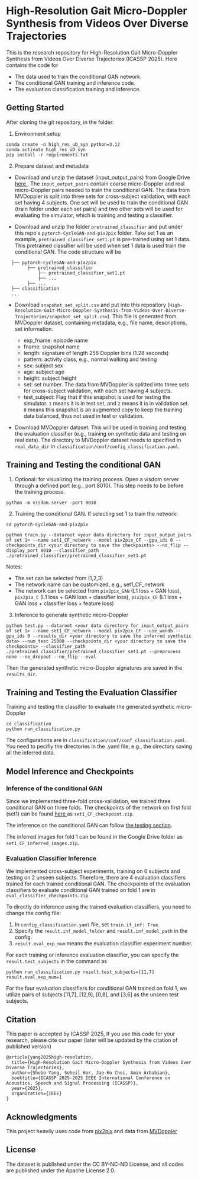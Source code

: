 # High-Resolution Gait Micro-Doppler Synthesis from Videos Over Diverse Trajectories
This is the research repository for High-Resolution Gait Micro-Doppler Synthesis from Videos Over Diverse Trajectories (ICASSP 2025). Here contains the code for
* The data used to train the conditional GAN network. 
* The conditional GAN training and inference code. 
* The evaluation classification training and inference.

## Getting Started
After cloning the git repository, in the folder:
1. Environment setup
```
conda create -n high_res_uD_syn python=3.12
conda activate high_res_uD_syn
pip install -r requirements.txt
```

2. Prepare dataset and metadata
* Download and unzip the dataset (input_output_pairs) from Google Drive <a href="https://drive.google.com/drive/folders/1-WcWbp9jiQaMMYGYxy7UYuBqHI5T65HD?usp=sharing"> here </a>. 
The `input_output_pairs` contain coarse micro-Doppler and real micro-Doppler pairs needed to train the conditional GAN. The data from MVDoppler is split into three sets for cross-subject validation, with each set having 4 subjects. One set will be used to train the conditional GAN (train folder under each set pairs) and two other sets will be used for evaluating the simulator, which is training and testing a classifier. 

* Download and unzip the folder `pretrained_classifier` and put under this repo's `pytorch-CycleGAN-and-pix2pix` folder. Take set 1 as an example, `pretrained_classifier_set1.pt` is pre-trained using set 1 data. This pretrained classifier will be used when set 1 data is used train the conditional GAN.
The code structure will be 
```
  ├── pytorch-CycleGAN-and-pix2pix
        ├── pretrained_classifier
            ├── pretrained_classifier_set1.pt
            ├── ...
        ├── ...
  ├── classification
  ...
```

* Download `snapshot_set_split.csv` and put into this repository (`High-Resolution-Gait-Micro-Doppler-Synthesis-from-Videos-Over-Diverse-Trajectories/snapshot_set_split.csv`). 
This file is generated from MVDoppler dataset, containing metadata, e.g., file name, descriptions, set information.

  - exp_fname: episode name 
  - fname: snapshot name
  - length: signature of length 256 Doppler bins (1.28 seconds)
  - pattern: activity class, e.g., normal walking and texting
  - sex: subject sex
  - age: subject age
  - height: subject height
  - set: set number. The data from MVDoppler is splitted into three sets for cross-subject validation, with each set having 4 subjects.
  - test_subject: Flag that if this snapshot is used for testing the simulator. `1` means it is in test set, and `2` means it is in validation set. `0` means this snapshot is an augmented copy to keep the training data balanced, thus not used in test or validation.

* Download MVDoppler dataset. This will be used in training and testing the evaluation classifier (e.g., training on synthetic data and testing on real data). The directory to MVDoppler dataset needs to specified in `real_data_dir` in `classification/conf/config_classification.yaml`.

## Training and Testing the conditional GAN
1. Optional: for visualizing the training process. Open a visdom server through a defined port (e.g., port 8010). This step needs to be before the training process. 
```
python -m visdom.server -port 8010
```

2. Training the conditional GAN. If selecting set 1 to train the network:
```
cd pytorch-CycleGAN-and-pix2pix

python train.py --dataroot <your data directory for input_output_pairs of set 1> --name set1_CF_network --model pix2pix_CF --gpu_ids 0 --checkpoints_dir <your directory to save the checkpoints> --no_flip --display_port 8010 --classifier_path ./pretrained_classifier/pretrained_classifier_set1.pt
```
Notes:
* The set can be selected from (1,2,3)
* The network name can be customized, e.g., set1_CF_network
* The network can be selected from `pix2pix_GAN` (L1 loss + GAN loss), `pix2pix_C` (L1 loss + GAN loss + classifier loss), `pix2pix_CF` (L1 loss + GAN loss + classifier loss + feature loss)

3. Inference to generate synthetic micro-Doppler
```
python test.py --dataroot <your data directory for input_output_pairs of set 1> --name set1_CF_network --model pix2pix_CF --use_wandb --gpu_ids 0 --results_dir <your directory to save the inferred synthetic data> --num_test 25000 --checkpoints_dir <your directory to save the checkpoints> --classifier_path ./pretrained_classifier/pretrained_classifier_set1.pt --preprocess none --no_dropout --no_flip --eval
```
Then the generated synthetic micro-Doppler signatures are saved in the `results_dir`.

## Training and Testing the Evaluation Classifier
Training and testing the classifier to evaluate the generated synthetic micro-Doppler
```
cd classification
python run_classification.py
```
The configurations are in `classification/conf/conf_classification.yaml`. You need to pecifiy the directories in the .yaml file, e.g., the directory saving all the inferred data.

## Model Inference and Checkpoints
### Inference of the conditional GAN
Since we implemented three-fold cross-validation, we trained three conditional GAN on three folds. The checkpoints of the network on first fold (set1) can be found <a href="https://drive.google.com/drive/folders/1-WcWbp9jiQaMMYGYxy7UYuBqHI5T65HD?usp=sharing"> here </a> as `set1_CF_checkpoint.zip`.

The inference on the conditional GAN can follow [the testing section](#training-and-testing-the-conditional-gan).

The inferred images for fold 1 can be found in the Google Drive folder as `set1_CF_inferred_images.zip`.

### Evaluation Classifier Inference
We implemented cross-subject experiments, training on 6 subjects and testing on 2 unseen subjects. Therefore, there are 4 evaluation classifiers trained for each trained conditional GAN. The checkpoints of the evaluation classifiers to evaluate conditional GAN trained on fold 1 are in `eval_classifier_checkpoints.zip`

To directly do inference using the trained evaluation classifiers, you need to change the config file:
1. In `config_classification.yaml` file, set `train.if_inf: True`. 
2. Specify the `result.inf_model_folder` and `result.inf_model_path` in the config.
3. `result.eval_exp_num` means the evaluation classifier experiment number.

For each training or inference evaluation classifier, you can specify the `result.test_subjects` in the command as 
```
python run_classification.py result.test_subjects=[11,7] result.eval_exp_num=1
```
For the four evaluation classifiers for conditional GAN trained on fold 1, we utilize pairs of subjects [11,7], [12,9], [0,8], and [3,6] as the unseen test subjects.

## Citation
This paper is accepted by ICASSP 2025, If you use this code for your research, please cite our paper (later will be updated by the citation of published version)
```
@article{yang2025high-resolution,
  title={High-Resolution Gait Micro-Doppler Synthesis from Videos Over Diverse Trajectories},
  author={Shubo Yang, Soheil Hor, Jae-Ho Choi, Amin Arbabian},
  booktitle={ICASSP 2025-2025 IEEE International Conference on Acoustics, Speech and Signal Processing (ICASSP)},
  year={2025},
  organization={IEEE}
}
```

## Acknowledgments
This project heavily uses code from [pix2pix](https://github.com/junyanz/pytorch-CycleGAN-and-pix2pix.git) and data from [MVDoppler](https://mvdoppler.github.io/)

## License
The dataset is published under the CC BY-NC-ND License, and all codes are published under the Apache License 2.0.